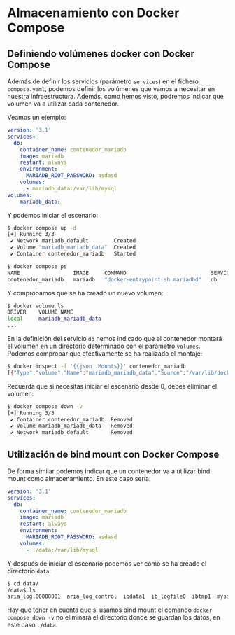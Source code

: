 # Almacenamiento con Docker Compose

## Definiendo volúmenes docker con Docker Compose

Además de definir los servicios (parámetro `services`) en el fichero `compose.yaml`, podemos definir los volúmenes que vamos a necesitar en nuestra infraestructura. Además, como hemos visto, podremos indicar que volumen va a utilizar cada contenedor.

Veamos un ejemplo:

```yaml
version: '3.1'
services:
  db:
    container_name: contenedor_mariadb
    image: mariadb
    restart: always
    environment:
      MARIADB_ROOT_PASSWORD: asdasd
    volumes:
      - mariadb_data:/var/lib/mysql
volumes:
    mariadb_data:
```

Y podemos iniciar el escenario:

```bash
$ docker compose up -d
[+] Running 3/3
 ✔ Network mariadb_default        Created                                         0.1s 
 ✔ Volume "mariadb_mariadb_data"  Created                                         0.0s 
 ✔ Container contenedor_mariadb   Started                                         0.5s

$ docker compose ps
NAME                 IMAGE     COMMAND                           SERVICE   CREATED              STATUS              PORTS
contenedor_mariadb   mariadb   "docker-entrypoint.sh mariadbd"   db        About a minute ago   Up About a minute   3306/tcp
```

Y comprobamos que se ha creado un nuevo volumen:

```bash
$ docker volume ls
DRIVER    VOLUME NAME
local     mariadb_mariadb_data
...
```

En la definición del servicio `db` hemos indicado que el contenedor montará el volumen en un directorio determinado con el parámetro `volumes`. Podemos comprobar que efectivamente se ha realizado el montaje:

```bash
$ docker inspect -f '{{json .Mounts}}' contenedor_mariadb
[{"Type":"volume","Name":"mariadb_mariadb_data","Source":"/var/lib/docker/volumes/mariadb_mariadb_data/_data","Destination":"/var/lib/mysql","Driver":"local","Mode":"z","RW":true,"Propagation":""}]
```

Recuerda que si necesitas iniciar el escenario desde 0, debes eliminar el volumen:

```bash
$ docker compose down -v
[+] Running 3/3
 ✔ Container contenedor_mariadb  Removed                                          0.8s 
 ✔ Volume mariadb_mariadb_data   Removed                                          0.1s 
 ✔ Network mariadb_default       Removed                                          0.1s
```

## Utilización de bind mount con Docker Compose

De forma similar podemos indicar que un contenedor va a utilizar bind mount como almacenamiento. En este caso sería:

```yaml
version: '3.1'
services:
  db:
    container_name: contenedor_mariadb
    image: mariadb
    restart: always
    environment:
      MARIADB_ROOT_PASSWORD: asdasd
    volumes:
      - ./data:/var/lib/mysql
```

Y después de iniciar el escenario podemos ver cómo se ha creado el directorio `data`:

```bash
$ cd data/
/data$ ls
aria_log.00000001  aria_log_control  ibdata1  ib_logfile0  ibtmp1  mysql
```

Hay que tener en cuenta que si usamos bind mount el comando `docker compose down -v` no eliminará el directorio donde se guardan los datos, en este caso `./data`.